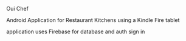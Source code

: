 Oui Chef

Android Application for Restaurant Kitchens using a Kindle Fire tablet 

application uses Firebase for database and auth sign in 
